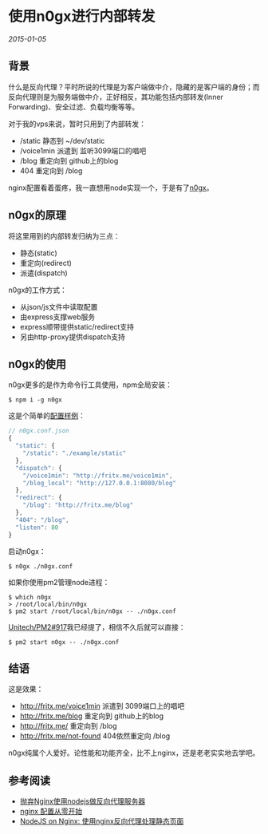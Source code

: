 # 使用n0gx进行内部转发

*2015-01-05*

## 背景

什么是反向代理？平时所说的代理是为客户端做中介，隐藏的是客户端的身份；而反向代理则是为服务端做中介，正好相反，其功能包括内部转发(Inner Forwarding)、安全过滤、负载均衡等等。

对于我的vps来说，暂时只用到了内部转发：

- /static 静态到 ~/dev/static
- /voice1min 派遣到 监听3099端口的唱吧
- /blog 重定向到 github上的blog
- 404 重定向到 /blog

nginx配置看着蛋疼，我一直想用node实现一个，于是有了[n0gx](https://github.com/fritx/n0gx)。

## n0gx的原理

将这里用到的内部转发归纳为三点：

- 静态(static)
- 重定向(redirect)
- 派遣(dispatch)

n0gx的工作方式：

- 从json/js文件中读取配置
- 由express支撑web服务
- express顺带提供static/redirect支持
- 另由http-proxy提供dispatch支持

## n0gx的使用

n0gx更多的是作为命令行工具使用，npm全局安装：

```shell
$ npm i -g n0gx
```

这是个简单的[配置样例](https://github.com/fritx/n0gx/blob/master/example)：

```js
// n0gx.conf.json
{
  "static": {
    "/static": "./example/static"
  },
  "dispatch": {
    "/voice1min": "http://fritx.me/voice1min",
    "/blog_local": "http://127.0.0.1:8080/blog"
  },
  "redirect": {
    "/blog": "http://fritx.me/blog"
  },
  "404": "/blog",
  "listen": 80
}
```

启动n0gx：

```shell
$ n0gx ./n0gx.conf
```

如果你使用pm2管理node进程：

```shell
$ which n0gx
> /root/local/bin/n0gx
$ pm2 start /root/local/bin/n0gx -- ./n0gx.conf
```

[Unitech/PM2#917](https://github.com/Unitech/PM2/issues/917#issuecomment-68645387)我已经提了，相信不久后就可以直接：

```shell
$ pm2 start n0gx -- ./n0gx.conf
```

## 结语

这是效果：

- <http://fritx.me/voice1min> 派遣到 3099端口上的唱吧
- <http://fritx.me/blog> 重定向到 github上的blog
- <http://fritx.me/> 重定向到 /blog
- <http://fritx.me/not-found> 404依然重定向 /blog

n0gx纯属个人爱好。论性能和功能齐全，比不上nginx，还是老老实实地去学吧。

## 参考阅读

- [抛弃Nginx使用nodejs做反向代理服务器](http://www.jb51.net/article/52256.htm)
- [nginx 配置从零开始](http://www.kuqin.com/shuoit/20141229/344156.html)
- [NodeJS on Nginx: 使用nginx反向代理处理静态页面](http://ourjs.com/detail/nodejs-on-nginx-%E4%BD%BF%E7%94%A8nginx%E5%8F%8D%E5%90%91%E4%BB%A3%E7%90%86%E5%A4%84%E7%90%86%E9%9D%99%E6%80%81%E9%A1%B5%E9%9D%A2)
